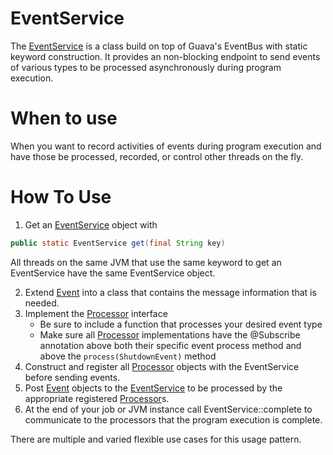 # EventService

The [EventService](EventService.java) is a class build on top of Guava's EventBus with
static keyword construction. It provides an non-blocking endpoint to
send events of various types to be processed asynchronously during program execution.


# When to use
When you want to record activities of events during program execution
and have those be processed, recorded, or control other threads on the fly.

# How To Use
1.   Get an [EventService](EventService.java) object with

```java
public static EventService get(final String key)
```
All threads on the same JVM that use the same keyword to get an EventService have the same EventService object.

2.  Extend [Event](Event.java) into a class that contains the message information that is needed.
3.  Implement the [Processor](Processor.java) interface
    *   Be sure to include a function that processes your desired event type
    *   Make sure all [Processor](Processor.java) implementations have the @Subscribe annotation above both their specific event process method and above the ```process(ShutdownEvent)``` method
4.  Construct and register all [Processor](Processor.java) objects with the EventService before sending events.
5.  Post [Event](Event.java) objects to the [EventService](EventService.java) to be processed by the appropriate registered [Processor](Processor.java)s.
6.  At the end of your job or JVM instance call EventService::complete to communicate to the processors that the program execution is complete.


There are multiple and varied flexible use cases for this usage pattern.
